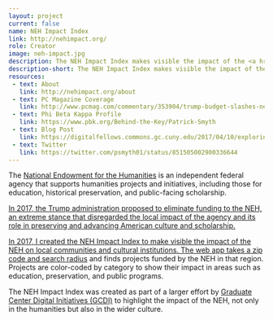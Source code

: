 ```yaml
---
layout: project
current: false
name: NEH Impact Index
link: http://nehimpact.org/
role: Creator
image: neh-impact.jpg
description: The NEH Impact Index makes visible the impact of the <a href="https://www.neh.gov/">National Endowment for the Humanities</a> on local communities and cultural institutions. Enter a zip code and search radius to find projects funded by the NEH in that region. Projects are color-coded by category to show their impact in areas such as education, preservation, and public programs. Covered in <a href="https://www.pcmag.com/g00/commentary/353904/trump-budget-slashes-neh-funding-why-you-should-care">PC Magazine</a>.
description-short: The NEH Impact Index makes visible the impact of the <a href="https://www.neh.gov/">National Endowment for the Humanities</a> on local communities and cultural institutions. Enter a zip code and search radius to find projects funded by the NEH in that region.
resources:
 - text: About
   link: http://nehimpact.org/about
 - text: PC Magazine Coverage
   link: http://www.pcmag.com/commentary/353904/trump-budget-slashes-neh-funding-why-you-should-care
 - text: Phi Beta Kappa Profile
   link: https://www.pbk.org/Behind-the-Key/Patrick-Smyth
 - text: Blog Post
   link: https://digitalfellows.commons.gc.cuny.edu/2017/04/10/exploring-the-local-impact-of-the-neh-neh-impact-index/
 - text: Twitter
   link: https://twitter.com/psmyth01/status/851505002900336644
---
```


<p>The <a href="https://www.neh.gov/">National Endowment for the Humanities</a> is an independent federal agency that supports humanities projects and initiatives, including those for education, historical preservation, and public-facing scholarship. <a href="http://www.npr.org/2017/03/16/520379061/read-president-trumps-budget-blueprint"> 


In 2017, the Trump administration proposed to eliminate funding to the NEH, an extreme stance that disregarded the local impact of the agency and its role in preserving and advancing American culture and scholarship.</p>

<p>In 2017, I created the NEH Impact Index to make visible the impact of the NEH on local communities and cultural institutions. <a href="/index"> The web app takes a zip code and search radius</a> and finds projects funded by the NEH in that region. Projects are color-coded by category to show their impact in areas such as education, preservation, and public programs.</p>

<p>The NEH Impact Index was created as part of a larger effort by <a href="https://gcdi.commons.gc.cuny.edu/">Graduate Center Digital Initiatives (GCDI)</a> to highlight the impact of the NEH, not only in the humanities but also in the wider culture.
